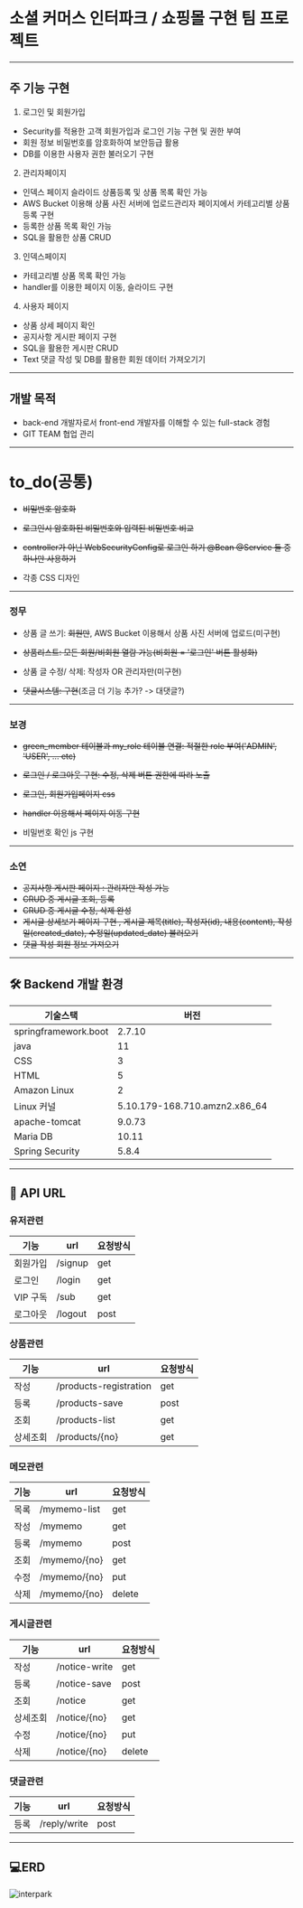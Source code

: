 # 소셜 커머스 인터파크 / 쇼핑몰 구현 팀 프로젝트
---
## 주 기능 구현
1. 로그인 및 회원가입 
- Security를 적용한 고객 회원가입과 로그인 기능 구현 및 권한 부여 
- 회원 정보 비밀번호를 암호화하여 보안등급 활용
- DB를 이용한 사용자 권한 불러오기 구현
2. 관리자페이지 
- 인덱스 페이지 슬라이드 상품등록 및 상품 목록 확인 가능 
- AWS Bucket 이용해 상품 사진 서버에 업로드관리자 페이지에서 카테고리별 상품등록 구현 
- 등록한 상품 목록 확인 가능 
- SQL을 활용한 상품 CRUD 
3. 인덱스페이지 
- 카테고리별 상품 목록 확인 가능 
- handler를 이용한 페이지 이동, 슬라이드 구현 
4. 사용자 페이지 
- 상품 상세 페이지 확인 
- 공지사항 게시판 페이지 구현 
- SQL을 활용한 게시판 CRUD
- Text 댓글 작성 및 DB를 활용한 회원 데이터 가져오기기
---
## 개발 목적
- back-end 개발자로서 front-end 개발자를 이해할 수 있는 full-stack 경험
- GIT TEAM 협업 관리
---
# to_do(공통)


- ~~비밀번호 암호화~~ 


- ~~로그인시 암호화된 비밀번호와 입력된 비밀번호 비교~~


-  ~~controller가 아닌 WebSecurityConfig로 로그인 하기 @Bean @Service 둘 중 하나만 사용하기~~

- 각종 CSS 디자인

---
### 정무

- 상품 글 쓰기: ~~회원만~~, AWS Bucket 이용해서 상품 사진 서버에 업로드(미구현)

- ~~상품리스트: 모든 회원/비회원 열람 가능(비회원 = '로그인' 버튼 활성화)~~

- 상품 글 수정/ 삭제: 작성자 OR 관리자만(미구현)

- ~~댓글시스템: 구현~~(조금 더 기능 추가? -> 대댓글?)

---
### 보경

- ~~green_member 테이블과 my_role 테이블 연결: 적절한 role 부여('ADMIN', 'USER', ... etc)~~

- ~~로그인 / 로그아웃 구현: 수정, 삭제 버튼 권한에 따라 노출~~

- ~~로그인, 회원가입페이지 css~~

- ~~handler 이용해서 페이지 이동 구현~~

- 비밀번호 확인 js 구현

---
### 소연
- ~~공지사항 게시판 페이지 : 관리자만 작성 가능~~
- ~~CRUD 중 게시글 조회, 등록~~
- ~~CRUD 중 게시글 수정, 삭제 완성~~
- ~~게시글 상세보기 페이지 구현 , 게시글 제목(title), 작성자(id), 내용(content), 작성일(created_date), 수정일(updated_date) 불러오기~~
- ~~댓글 작성 회원 정보 가져오기~~
---
## 🛠 Backend 개발 환경
| 기술스택 | 버전 |
| ------------ | ------------- |
| springframework.boot | 2.7.10 |
| java | 11 |
| CSS | 3 |
| HTML | 5 |
| Amazon Linux | 2 |
| Linux 커널 | 5.10.179-168.710.amzn2.x86_64 |
| apache-tomcat | 9.0.73 |
| Maria DB | 10.11 |
| Spring Security | 5.8.4 |
---
## 👏 API URL

### 유저관련
| 기능 | url | 요청방식 |
| ------------ | ------------- | ------------- |
| 회원가입 | /signup | get |
| 로그인 | /login | get |
| VIP 구독 | /sub | get |
| 로그아웃 | /logout | post |

### 상품관련
| 기능 | url | 요청방식 |
| ------------ | ------------- | ------------- |
| 작성 | /products-registration | get |
| 등록 | /products-save | post |
| 조회 | /products-list | get |
| 상세조회 | /products/{no} | get |

### 메모관련
| 기능 | url | 요청방식 |
| ------------ | ------------- | ------------- |
| 목록 | /mymemo-list | get |
| 작성 | /mymemo | get |
| 등록 | /mymemo | post |
| 조회 | /mymemo/{no} | get |
| 수정 | /mymemo/{no} | put |
| 삭제 | /mymemo/{no} | delete |

### 게시글관련
| 기능 | url | 요청방식 |
| ------------ | ------------- | ------------- |
| 작성 | /notice-write | get |
| 등록 | /notice-save | post |
| 조회 | /notice | get |
| 상세조회 | /notice/{no} | get |
| 수정 | /notice/{no} | put |
| 삭제 | /notice/{no} | delete |

### 댓글관련
| 기능 | url | 요청방식 |
| ------------ | ------------- | ------------- |
| 등록 | /reply/write | post |

---
## 💻ERD
![interpark](https://github.com/sxxye0nz/interpark/assets/105630255/281ea6fa-90a4-47b5-9206-7bc2ab1a4cf4)

